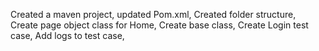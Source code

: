 Created a maven project,
updated Pom.xml,
Created folder structure,
Create page object class for Home,
Create base class,
Create Login test case,
Add logs to test case, 
